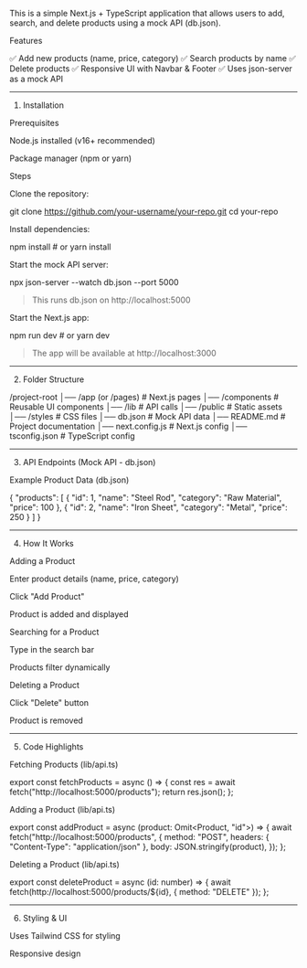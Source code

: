 

This is a simple Next.js + TypeScript application that allows users to add, search, and delete products using a mock API (db.json).

Features

✅ Add new products (name, price, category)
✅ Search products by name
✅ Delete products
✅ Responsive UI with Navbar & Footer
✅ Uses json-server as a mock API


---

1. Installation

Prerequisites

Node.js installed (v16+ recommended)

Package manager (npm or yarn)


Steps

Clone the repository:

git clone https://github.com/your-username/your-repo.git
cd your-repo

Install dependencies:

npm install  # or yarn install

Start the mock API server:

npx json-server --watch db.json --port 5000

> This runs db.json on http://localhost:5000



Start the Next.js app:

npm run dev  # or yarn dev

> The app will be available at http://localhost:3000




---

2. Folder Structure

/project-root
│── /app (or /pages)        # Next.js pages
│── /components             # Reusable UI components
│── /lib                    # API calls
│── /public                 # Static assets
│── /styles                 # CSS files
│── db.json                 # Mock API data
│── README.md               # Project documentation
│── next.config.js          # Next.js config
│── tsconfig.json           # TypeScript config


---

3. API Endpoints (Mock API - db.json)

Example Product Data (db.json)

{
  "products": [
    { "id": 1, "name": "Steel Rod", "category": "Raw Material", "price": 100 },
    { "id": 2, "name": "Iron Sheet", "category": "Metal", "price": 250 }
  ]
}


---

4. How It Works

Adding a Product

Enter product details (name, price, category)

Click "Add Product"

Product is added and displayed


Searching for a Product

Type in the search bar

Products filter dynamically


Deleting a Product

Click "Delete" button

Product is removed



---

5. Code Highlights

Fetching Products (lib/api.ts)

export const fetchProducts = async () => {
  const res = await fetch("http://localhost:5000/products");
  return res.json();
};

Adding a Product (lib/api.ts)

export const addProduct = async (product: Omit<Product, "id">) => {
  await fetch("http://localhost:5000/products", {
    method: "POST",
    headers: { "Content-Type": "application/json" },
    body: JSON.stringify(product),
  });
};

Deleting a Product (lib/api.ts)

export const deleteProduct = async (id: number) => {
  await fetch(http://localhost:5000/products/${id}, { method: "DELETE" });
};


---

6. Styling & UI

Uses Tailwind CSS for styling


Responsive design



